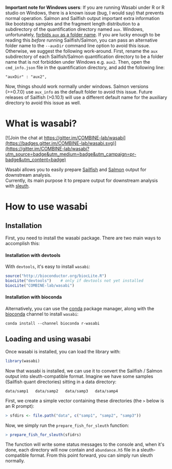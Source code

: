**Important note for Windows users**:  If you are running Wasabi under R or R studio on Windows, there is a known issue (bug, I would say) that prevents normal operation.  Salmon and Sailfish output important extra information like bootstrap samples and the fragment length distribution to a subdirectory of the quantification directory named `aux`.  Windows, unfortunately, [forbids `aux` as a folder name](https://blog.onetechnical.com/2006/11/16/forbidden-file-and-folder-names-on-windows/).  If you are lucky enough to be reading this *before* running Sailfish/Salmon, you can pass an alternative folder name to the `--auxDir` command line option to avoid this issue.  Otherwise, we suggest the following work-around.  First, rename the `aux` subdirectory of each Sailfish/Salmon quantification directory to be a folder name that is not forbidden under Windows e.g. `aux2`.  Then, open the `cmd_info.json` file in the quantification directory, and add the following line:

```
"auxDir" : "aux2",
```

Now, things should work normally under windows.  Salmon versions (>=0.7.0) use `aux_info` as the default folder to avoid this issue.  Future releases of Sailfish (>0.10.1) will use a different default name for the auxiliary directory to avoid this issue as well.

# What is wasabi?

[![Join the chat at https://gitter.im/COMBINE-lab/wasabi](https://badges.gitter.im/COMBINE-lab/wasabi.svg)](https://gitter.im/COMBINE-lab/wasabi?utm_source=badge&utm_medium=badge&utm_campaign=pr-badge&utm_content=badge)

Wasabi allows you to easily prepare [Sailfish](https://github.com/kingsfordgroup/sailfish) and [Salmon](https://github.com/COMBINE-lab/salmon) output for downstream analysis.  
Currently, its main purpose it to prepare output for downstream analysis with [sleuth](http://pachterlab.github.io/sleuth/).

# How to use wasabi


## Installation 

First, you need to install the wasabi package.  There are two main ways to accomplish this:

#### Installation with devtools
  With `devtools`, it's easy to install `wasabi`:
  ```r
  source("http://bioconductor.org/biocLite.R")
  biocLite("devtools")    # only if devtools not yet installed
  biocLite("COMBINE-lab/wasabi")
  ```
    
#### Installation with bioconda
  Alternatively, you can use the [conda](http://conda.pydata.org/miniconda.html) package manager, along with the [bioconda](https://bioconda.github.io/) channel to install `wasabi`:
  ```
  conda install --channel bioconda r-wasabi
  ```

## Loading and using wasabi

Once wasabi is installed, you can load the library with:

```r
library(wasabi)
```

Now that wasabi is installed, we can use it to convert the Sailfish / Salmon output into sleuth-compatible format.
Imagine we have some samples (Sailfish quant directories) sitting in a data directory:

```
data/samp1   data/samp2   data/samp3   data/samp4
```

First, we create a simple vector containing these directories (the `>` below is an R prompt):

```r
> sfdirs <- file.path("data", c("samp1", "samp2", "samp3"))
```

Now, we simply run the `prepare_fish_for_sleuth` function:

```r
> prepare_fish_for_sleuth(sfidrs)
```

The function will write some status messages to the console and, when it's done, each directory will now contain 
and `abundance.h5` file in a sleuth-compatible format.  From this point forward, you can simply run sleuth normally.
